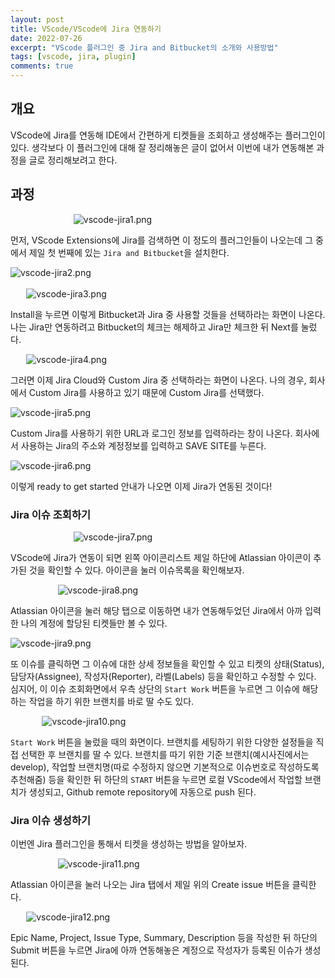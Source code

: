 ```yaml
---
layout: post
title: VScode/VScode에 Jira 연동하기
date: 2022-07-26
excerpt: "VScode 플러그인 중 Jira and Bitbucket의 소개와 사용방법"
tags: [vscode, jira, plugin]
comments: true
---
```


## 개요
VScode에 Jira를 연동해 IDE에서 간편하게 티켓들을 조회하고 생성해주는 플러그인이 있다.
생각보다 이 플러그인에 대해 잘 정리해놓은 글이 없어서 이번에 내가 연동해본 과정을 글로 정리해보려고 한다.

## 과정
<div style="width:60% !important; margin:0 auto">
<img src="/assets/img/vscode-jira1.png" alt="vscode-jira1.png">
</div>

먼저, VScode Extensions에 Jira를 검색하면 이 정도의 플러그인들이 나오는데
그 중에서 제일 첫 번째에 있는 `Jira and Bitbucket`을 설치한다.

<div style="width:100% !important; margin:0 auto">
<img src="/assets/img/vscode-jira2.png" alt="vscode-jira2.png">
</div>
<br>
<div style="width:90% !important; margin:0 auto">
<img src="/assets/img/vscode-jira3.png" alt="vscode-jira3.png">
</div>

Install을 누르면 이렇게 Bitbucket과 Jira 중 사용할 것들을 선택하라는 화면이 나온다.
나는 Jira만 연동하려고 Bitbucket의 체크는 해제하고 Jira만 체크한 뒤 Next를 눌렀다.

<div style="width:90% !important; margin:0 auto">
<img src="/assets/img/vscode-jira4.png" alt="vscode-jira4.png">
</div>

그러면 이제 Jira Cloud와 Custom Jira 중 선택하라는 화면이 나온다.
나의 경우, 회사에서 Custom Jira를 사용하고 있기 때문에 Custom Jira를 선택했다.

<div style="width:100% !important; margin:0 auto">
<img src="/assets/img/vscode-jira5.png" alt="vscode-jira5.png">
</div>

Custom Jira를 사용하기 위한 URL과 로그인 정보를 입력하라는 창이 나온다.
회사에서 사용하는 Jira의 주소와 계정정보를 입력하고 SAVE SITE를 누른다.

<div style="width:100% !important; margin:0 auto">
<img src="/assets/img/vscode-jira6.png" alt="vscode-jira6.png">
</div>

이렇게 ready to get started 안내가 나오면 이제 Jira가 연동된 것이다!

### Jira 이슈 조회하기

<div style="width:60% !important; margin:0 auto">
<img src="/assets/img/vscode-jira7.png" alt="vscode-jira7.png">
</div>

VScode에 Jira가 연동이 되면 왼쪽 아이콘리스트 제일 하단에 Atlassian 아이콘이 추가된 것을 확인할 수 있다.
아이콘을 눌러 이슈목록을 확인해보자.

<div style="width:70% !important; margin:0 auto">
<img src="/assets/img/vscode-jira8.png" alt="vscode-jira8.png">
</div>

Atlassian 아이콘을 눌러 해당 탭으로 이동하면 내가 연동해두었던 Jira에서 아까 입력한 나의 계정에 할당된 티켓들만 볼 수 있다.

<div style="width:110% !important; margin:0 auto">
<img src="/assets/img/vscode-jira9.png" alt="vscode-jira9.png">
</div>

또 이슈를 클릭하면 그 이슈에 대한 상세 정보들을 확인할 수 있고 티켓의 상태(Status), 담당자(Assignee), 작성자(Reporter), 라벨(Labels) 등을 확인하고 수정할 수 있다.
심지어, 이 이슈 조회화면에서 우측 상단의 `Start Work` 버튼을 누르면 그 이슈에 해당하는 작업을 하기 위한 브랜치를 바로 딸 수도 있다.

<div style="width:80% !important; margin:0 auto">
<img src="/assets/img/vscode-jira10.png" alt="vscode-jira10.png">
</div>

`Start Work` 버튼을 눌렀을 때의 화면이다. 브랜치를 세팅하기 위한 다양한 설정들을 직접 선택한 후 브랜치를 딸 수 있다.
브랜치를 따기 위한 기준 브랜치(예시사진에서는 develop), 작업할 브랜치명(따로 수정하지 않으면 기본적으로 이슈번호로 작성하도록 추천해줌) 등을 확인한 뒤 하단의 `START` 버튼을 누르면 로컬 VScode에서 작업할 브랜치가 생성되고, Github remote repository에 자동으로 push 된다.

### Jira 이슈 생성하기
이번엔 Jira 플러그인을 통해서 티켓을 생성하는 방법을 알아보자.

<div style="width:70% !important; margin:0 auto">
<img src="/assets/img/vscode-jira11.png" alt="vscode-jira11.png">
</div>

Atlassian 아이콘을 눌러 나오는 Jira 탭에서 제일 위의 Create issue 버튼을 클릭한다.

<div style="width:90% !important; margin:0 auto">
<img src="/assets/img/vscode-jira12.png" alt="vscode-jira12.png">
</div>

Epic Name, Project, Issue Type, Summary, Description 등을 작성한 뒤 하단의 Submit 버튼을 누르면 Jira에 아까 연동해놓은 계정으로 작성자가 등록된 이슈가 생성된다.